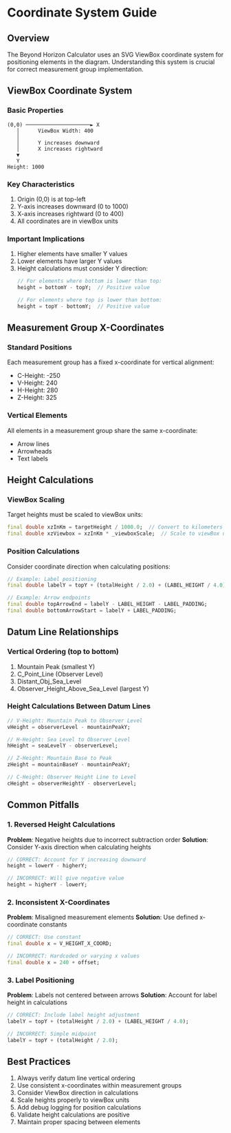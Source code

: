 # Coordinate System Guide

## Overview
The Beyond Horizon Calculator uses an SVG ViewBox coordinate system for positioning elements in the diagram. Understanding this system is crucial for correct measurement group implementation.

## ViewBox Coordinate System

### Basic Properties
```
(0,0) ─────────────────────► X
   │      ViewBox Width: 400
   │
   │      Y increases downward
   │      X increases rightward
   ▼
   Y
Height: 1000
```

### Key Characteristics
1. Origin (0,0) is at top-left
2. Y-axis increases downward (0 to 1000)
3. X-axis increases rightward (0 to 400)
4. All coordinates are in viewBox units

### Important Implications
1. Higher elements have smaller Y values
2. Lower elements have larger Y values
3. Height calculations must consider Y direction:
   ```dart
   // For elements where bottom is lower than top:
   height = bottomY - topY;  // Positive value
   
   // For elements where top is lower than bottom:
   height = topY - bottomY;  // Positive value
   ```

## Measurement Group X-Coordinates

### Standard Positions
Each measurement group has a fixed x-coordinate for vertical alignment:
- C-Height: -250
- V-Height: 240
- H-Height: 280
- Z-Height: 325

### Vertical Elements
All elements in a measurement group share the same x-coordinate:
- Arrow lines
- Arrowheads
- Text labels

## Height Calculations

### ViewBox Scaling
Target heights must be scaled to viewBox units:
```dart
final double xzInKm = targetHeight / 1000.0;  // Convert to kilometers
final double xzViewbox = xzInKm * _viewboxScale;  // Scale to viewBox units
```

### Position Calculations
Consider coordinate direction when calculating positions:
```dart
// Example: Label positioning
final double labelY = topY + (totalHeight / 2.0) + (LABEL_HEIGHT / 4.0);

// Example: Arrow endpoints
final double topArrowEnd = labelY - LABEL_HEIGHT - LABEL_PADDING;
final double bottomArrowStart = labelY + LABEL_PADDING;
```

## Datum Line Relationships

### Vertical Ordering (top to bottom)
1. Mountain Peak (smallest Y)
2. C_Point_Line (Observer Level)
3. Distant_Obj_Sea_Level
4. Observer_Height_Above_Sea_Level (largest Y)

### Height Calculations Between Datum Lines
```dart
// V-Height: Mountain Peak to Observer Level
vHeight = observerLevel - mountainPeakY;

// H-Height: Sea Level to Observer Level
hHeight = seaLevelY - observerLevel;

// Z-Height: Mountain Base to Peak
zHeight = mountainBaseY - mountainPeakY;

// C-Height: Observer Height Line to Level
cHeight = observerHeightY - observerLevel;
```

## Common Pitfalls

### 1. Reversed Height Calculations
**Problem**: Negative heights due to incorrect subtraction order
**Solution**: Consider Y-axis direction when calculating heights
```dart
// CORRECT: Account for Y increasing downward
height = lowerY - higherY;

// INCORRECT: Will give negative value
height = higherY - lowerY;
```

### 2. Inconsistent X-Coordinates
**Problem**: Misaligned measurement elements
**Solution**: Use defined x-coordinate constants
```dart
// CORRECT: Use constant
final double x = V_HEIGHT_X_COORD;

// INCORRECT: Hardcoded or varying x values
final double x = 240 + offset;
```

### 3. Label Positioning
**Problem**: Labels not centered between arrows
**Solution**: Account for label height in calculations
```dart
// CORRECT: Include label height adjustment
labelY = topY + (totalHeight / 2.0) + (LABEL_HEIGHT / 4.0);

// INCORRECT: Simple midpoint
labelY = topY + (totalHeight / 2.0);
```

## Best Practices

1. Always verify datum line vertical ordering
2. Use consistent x-coordinates within measurement groups
3. Consider ViewBox direction in calculations
4. Scale heights properly to viewBox units
5. Add debug logging for position calculations
6. Validate height calculations are positive
7. Maintain proper spacing between elements
